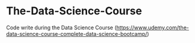 # The-Data-Science-Course
Code write during the Data Science Course (https://www.udemy.com/the-data-science-course-complete-data-science-bootcamp/)

